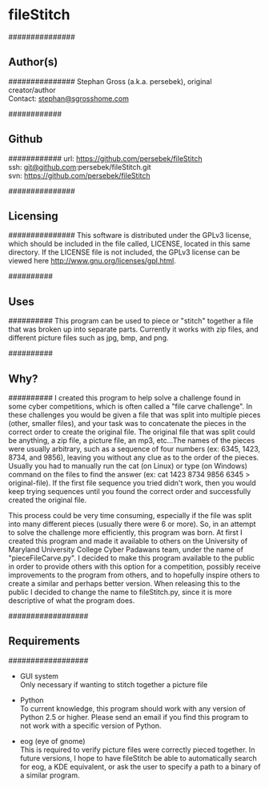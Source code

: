 fileStitch
==========
###############
## Author(s) ##
###############
Stephan Gross (a.k.a. persebek), original creator/author  
Contact: stephan@sgrosshome.com

############
## Github ##
############
url: https://github.com/persebek/fileStitch  
ssh: git@github.com:persebek/fileStitch.git  
svn: https://github.com/persebek/fileStitch

###############
## Licensing ##
###############
This software is distributed under the GPLv3 license, which should be included in the file called, LICENSE, located in this same directory.  If the LICENSE file is not included, the GPLv3 license can be viewed here http://www.gnu.org/licenses/gpl.html.

##########
## Uses ##
##########
This program can be used to piece or "stitch" together a file that was broken up into separate parts.  Currently it works with zip files, and different picture files such as jpg, bmp, and png.

##########
## Why? ##
##########
I created this program to help solve a challenge found in some cyber competitions, which is often called a "file carve challenge".  In these challenges you would be given a file that was split into multiple pieces (other, smaller files), and your task was to concatenate the pieces in the correct order to create the original file.  The original file that was split could be anything, a zip file, a picture file, an mp3, etc...The names of the pieces were usually arbitrary, such as a sequence of four numbers (ex: 6345, 1423, 8734, and 9856), leaving you without any clue as to the order of the pieces.  Usually you had to manually run the cat (on Linux) or type (on Windows) command on the files to find the answer (ex: cat 1423 8734 9856 6345 > original-file).  If the first file sequence you tried didn't work, then you would keep trying sequences until you found the correct order and successfully created the original file.

This process could be very time consuming, especially if the file was split into many different pieces (usually there were 6 or more). So, in an attempt to solve the challenge more efficiently, this program was born.  At first I created this program and made it available to others on the University of Maryland University College Cyber Padawans team, under the name of "pieceFileCarve.py".  I decided to make this program available to the public in order to provide others with this option for a competition, possibly receive improvements to the program from others, and to hopefully inspire others to create a similar and perhaps better version.  When releasing this to the public I decided to change the name to fileStitch.py, since it is more descriptive of what the program does.

##################
## Requirements ##
##################
-   GUI system  
    Only necessary if wanting to stitch together a picture file

-   Python  
    To current knowledge, this program should work with any version of Python 2.5 or higher.  Please send an email      if you find this program to not work with a specific version of Python.

-   eog (eye of gnome)  
    This is required to verify picture files were correctly pieced together. In future versions, I hope to have      fileStitch be able to automatically search for eog, a KDE equivalent, or ask the user to specify a path to a      binary of a similar program.
